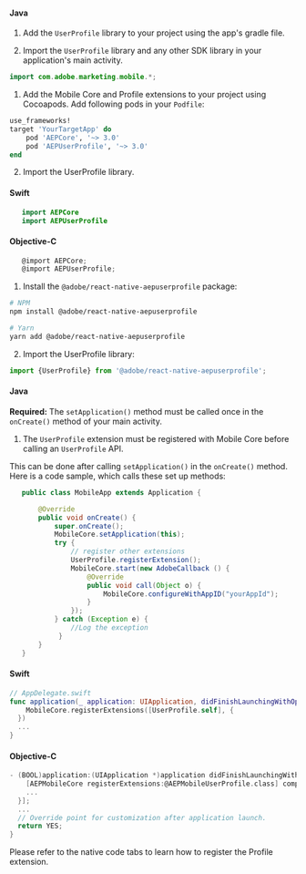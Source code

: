 <Variant platform="android" task="add" repeat="3"/>

#### Java

1. Add the `UserProfile` library to your project using the app's gradle file.

2. Import the `UserProfile` library and any other SDK library in your application's main activity.

```java
import com.adobe.marketing.mobile.*;
```

<Variant platform="ios-aep" task="add" repeat="7"/>

1. Add the Mobile Core and Profile extensions to your project using Cocoapods. Add following pods in your `Podfile`:

```ruby
use_frameworks!
target 'YourTargetApp' do
    pod 'AEPCore', '~> 3.0'
    pod 'AEPUserProfile', '~> 3.0'
end
```

2. Import the UserProfile library.  

#### Swift

```swift
   import AEPCore
   import AEPUserProfile
```

#### Objective-C

```objectivec
   @import AEPCore;
   @import AEPUserProfile;
```

<Variant platform="react-native" task="add" repeat="4"/>

1. Install the `@adobe/react-native-aepuserprofile` package:

```bash
# NPM
npm install @adobe/react-native-aepuserprofile

# Yarn
yarn add @adobe/react-native-aepuserprofile
```

2. Import the UserProfile library:

```typescript
import {UserProfile} from '@adobe/react-native-aepuserprofile';
```

<Variant platform="android" task="register" repeat="5"/>

#### Java

**Required:** The `setApplication()` method must be called once in the `onCreate()` method of your main activity.

1. The `UserProfile` extension must be registered with Mobile Core before calling an `UserProfile` API.

This can be done after calling `setApplication()` in the `onCreate()` method. Here is a code sample, which calls these set up methods:

```java
   public class MobileApp extends Application {

       @Override
       public void onCreate() {
           super.onCreate();
           MobileCore.setApplication(this);
           try {
               // register other extensions
               UserProfile.registerExtension();
               MobileCore.start(new AdobeCallback () {
                   @Override
                   public void call(Object o) {
                       MobileCore.configureWithAppID("yourAppId");
                   }
               });    
           } catch (Exception e) {
               //Log the exception
            }
       }
   }
```

<Variant platform="ios-aep" task="register" repeat="4"/>

#### Swift

```swift
// AppDelegate.swift
func application(_ application: UIApplication, didFinishLaunchingWithOptions launchOptions: [UIApplication.LaunchOptionsKey: Any]?) -> Bool {
    MobileCore.registerExtensions([UserProfile.self], {
  })
  ...
}
```

#### Objective-C

```objectivec
- (BOOL)application:(UIApplication *)application didFinishLaunchingWithOptions:(NSDictionary *)launchOptions {
    [AEPMobileCore registerExtensions:@AEPMobileUserProfile.class] completion:^{
    ...
  }];
  ...
  // Override point for customization after application launch.
  return YES;
}
```

<Variant platform="react-native" task="register" repeat="1"/>

Please refer to the native code tabs to learn how to register the Profile extension.